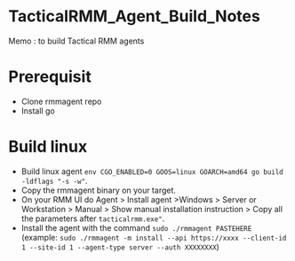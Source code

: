 # TacticalRMM_Agent_Build_Notes
Memo : to build Tactical RMM agents

# Prerequisit
- Clone rmmagent repo
- Install go

# Build linux
- Build linux agent `env CGO_ENABLED=0 GOOS=linux GOARCH=amd64 go build -ldflags "-s -w"`.
- Copy the rmmagent binary on your target.
- On your RMM UI do Agent > Install agent >Windows > Server or Workstation > Manual > Show manual installation instruction > Copy all the parameters after `tacticalrmm.exe"`.
- Install the agent with the command `sudo ./rmmagent PASTEHERE` (example: `sudo ./rmmagent -m install --api https://xxxx --client-id 1 --site-id 1 --agent-type server --auth XXXXXXXX`)

